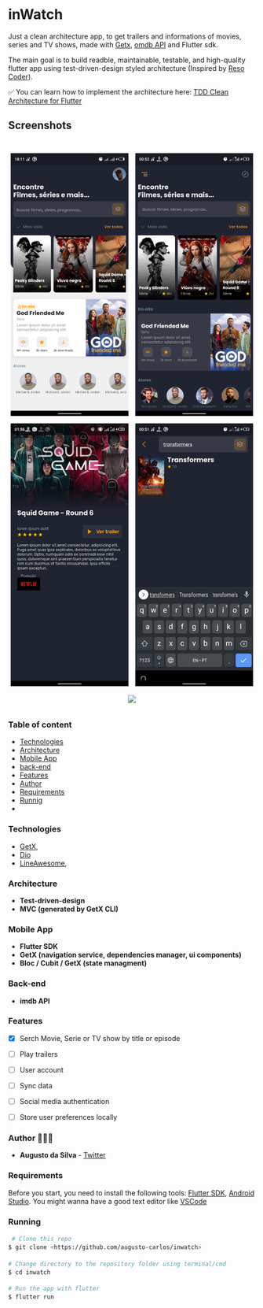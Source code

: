 # inWatch

Just a clean architecture app, to get trailers and informations of movies, series and TV shows, made with [Getx](https://pub.dev/packages/get), [omdb API](http://www.omdbapi.com/) and Flutter sdk.

The main goal is to build readble, maintainable, testable, and high-quality flutter app using test-driven-design styled architecture (Inspired by [Reso Coder](https://resocoder.com/)).

✅ You can learn how to implement the architecture here: [TDD Clean Architecture for Flutter](https://github.com/ResoCoder/flutter-tdd-clean-architecture-course)

## Screenshots
<h1 align="center">
<img src="screenshots/print (2).png" width="240" style="margin:4px;"> 
<img src="screenshots/print (5).png" width="240" style="margin:4px;"> 
<img src="screenshots/print (1).png" width="240" style="margin:4px;"> 
<img src="screenshots/print (4).png" width="240" style="margin:4px;"> 
<img src="screenshots/print (8).png" width="240" style="margin:4px;"> 
 </h1>
 
 ### Table of content

<!--ts-->

- [Technologies](#tecchnologies)
- [Architecture](#architecture)
- [Mobile App](#mobileapp)
- [back-end](#back-end)
- [Features](#features)
- [Author](#author)
- [Requirements](#requirements)
- [Runnig](#runnig)
- <!--te-->

### Technologies
- [GetX](https://pub.dev/packages/get), 
- [Dio](https://pub.dev/packages/dio)
- [LineAwesome](https://icons8.com/line-awesome), 
 
### Architecture
- **Test-driven-design**
- **MVC (generated by GetX CLI)**

### Mobile App
- **Flutter SDK**
- **GetX (navigation service, dependencies manager, ui components)**
- **Bloc / Cubit / GetX (state managment)**

### Back-end
- **imdb API** 

### Features
- [x] Serch Movie, Serie or TV show by title or episode
- [ ] Play trailers
- [ ] User account
- [ ] Sync data
- [ ] Social media authentication
- [ ] Store user preferences locally


### Author 👨🏽‍💻
-   **Augusto da Silva** - [Twitter](https://twitter.com/carllos_4)


### Requirements

Before you start, you need to install the following tools:
[Flutter SDK](https://github.com/flutter/flutter), [Android Studio](https://developer.android.com/studio/index.html#downloads). You might wanna have a good text editor like [VSCode](https://code.visualstudio.com/)

### Running

```bash
 # Clone this repo
$ git clone <https://github.com/augusto-carlos/inwatch>

# Change directory to the repository folder using terminal/cmd
$ cd inwatch

# Run the app with flutter
$ flutter run
```
